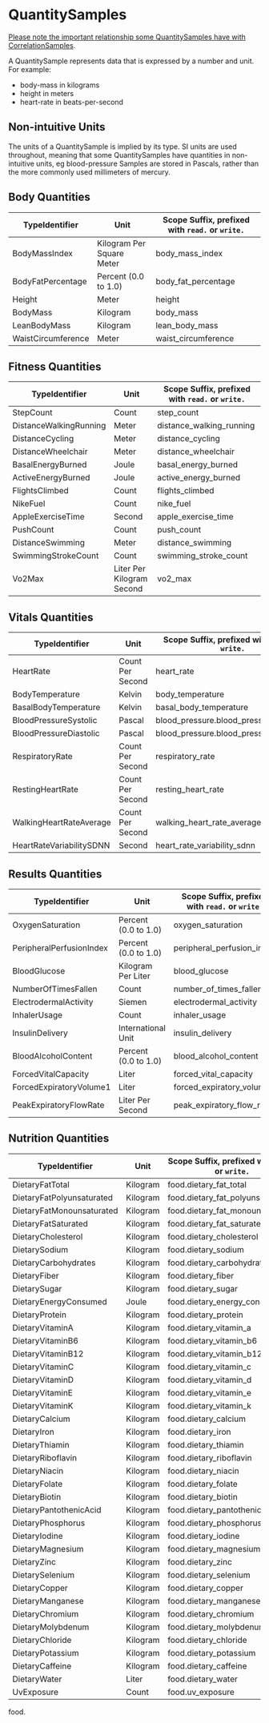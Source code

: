
# QuantitySamples

[Please note the important relationship some QuantitySamples have with CorrelationSamples](correlation_samples.md#important-note).

A QuantitySample represents data that is expressed by a number and unit. For example:

- body-mass in kilograms
- height in meters
- heart-rate in beats-per-second

## Non-intuitive Units

The units of a QuantitySample is implied by its type. SI units are used throughout, meaning that some QuantitySamples have quantities in non-intuitive units, eg blood-pressure Samples are stored in Pascals, rather than the more commonly used millimeters of mercury.

## Body Quantities

| TypeIdentifier              | Unit                        | Scope Suffix, prefixed with `read.` or `write.` |
| -|-|- |
| BodyMassIndex               | Kilogram Per Square Meter   | body_mass_index |
| BodyFatPercentage           | Percent (0.0 to 1.0)        | body_fat_percentage |
| Height                      | Meter                       | height |
| BodyMass                    | Kilogram                    | body_mass |
| LeanBodyMass                | Kilogram                    | lean_body_mass |
| WaistCircumference          | Meter                       | waist_circumference |


## Fitness Quantities
| TypeIdentifier              | Unit                        | Scope Suffix, prefixed with `read.` or `write.` |
| -|-|- |
| StepCount                   | Count                       | step_count |
| DistanceWalkingRunning      | Meter                       | distance_walking_running |
| DistanceCycling             | Meter                       | distance_cycling |
| DistanceWheelchair          | Meter                       | distance_wheelchair |
| BasalEnergyBurned           | Joule                       | basal_energy_burned |
| ActiveEnergyBurned          | Joule                       | active_energy_burned |
| FlightsClimbed              | Count                       | flights_climbed |
| NikeFuel                    | Count                       | nike_fuel |
| AppleExerciseTime           | Second                      | apple_exercise_time |
| PushCount                   | Count                       | push_count |
| DistanceSwimming            | Meter                       | distance_swimming |
| SwimmingStrokeCount         | Count                       | swimming_stroke_count |
| Vo2Max                      | Liter Per Kilogram Second   | vo2_max |


## Vitals Quantities

| TypeIdentifier              | Unit                        | Scope Suffix, prefixed with `read.` or `write.` |
|-|-|-|
| HeartRate                   | Count Per Second            | heart_rate |
| BodyTemperature             | Kelvin                      | body_temperature |
| BasalBodyTemperature        | Kelvin                      | basal_body_temperature |
| BloodPressureSystolic       | Pascal                      | blood_pressure.blood_pressure_systolic |
| BloodPressureDiastolic      | Pascal                      | blood_pressure.blood_pressure_diastolic |
| RespiratoryRate             | Count Per Second            | respiratory_rate |
| RestingHeartRate            | Count Per Second            | resting_heart_rate |
| WalkingHeartRateAverage     | Count Per Second            | walking_heart_rate_average |
| HeartRateVariabilitySDNN    | Second                      | heart_rate_variability_sdnn |


## Results Quantities

| TypeIdentifier              | Unit                        | Scope Suffix, prefixed with `read.` or `write.` |
|-|-|-|
| OxygenSaturation            | Percent (0.0 to 1.0)        | oxygen_saturation |
| PeripheralPerfusionIndex    | Percent (0.0 to 1.0)        | peripheral_perfusion_index |
| BloodGlucose                | Kilogram Per Liter          | blood_glucose |
| NumberOfTimesFallen         | Count                       | number_of_times_fallen |
| ElectrodermalActivity       | Siemen                      | electrodermal_activity |
| InhalerUsage                | Count                       | inhaler_usage |
| InsulinDelivery             | International Unit          | insulin_delivery |
| BloodAlcoholContent         | Percent (0.0 to 1.0)        | blood_alcohol_content |
| ForcedVitalCapacity         | Liter                       | forced_vital_capacity |
| ForcedExpiratoryVolume1     | Liter                       | forced_expiratory_volume1 |
| PeakExpiratoryFlowRate      | Liter Per Second            | peak_expiratory_flow_rate |


## Nutrition Quantities

| TypeIdentifier              | Unit                        | Scope Suffix, prefixed with `read.` or `write.` |
|-|-|-|
| DietaryFatTotal             | Kilogram                    | food.dietary_fat_total |
| DietaryFatPolyunsaturated   | Kilogram                    | food.dietary_fat_polyunsaturated |
| DietaryFatMonounsaturated   | Kilogram                    | food.dietary_fat_monounsaturated |
| DietaryFatSaturated         | Kilogram                    | food.dietary_fat_saturated |
| DietaryCholesterol          | Kilogram                    | food.dietary_cholesterol |
| DietarySodium               | Kilogram                    | food.dietary_sodium |
| DietaryCarbohydrates        | Kilogram                    | food.dietary_carbohydrates |
| DietaryFiber                | Kilogram                    | food.dietary_fiber |
| DietarySugar                | Kilogram                    | food.dietary_sugar |
| DietaryEnergyConsumed       | Joule                       | food.dietary_energy_consumed |
| DietaryProtein              | Kilogram                    | food.dietary_protein |
| DietaryVitaminA             | Kilogram                    | food.dietary_vitamin_a |
| DietaryVitaminB6            | Kilogram                    | food.dietary_vitamin_b6 |
| DietaryVitaminB12           | Kilogram                    | food.dietary_vitamin_b12 |
| DietaryVitaminC             | Kilogram                    | food.dietary_vitamin_c |
| DietaryVitaminD             | Kilogram                    | food.dietary_vitamin_d |
| DietaryVitaminE             | Kilogram                    | food.dietary_vitamin_e |
| DietaryVitaminK             | Kilogram                    | food.dietary_vitamin_k |
| DietaryCalcium              | Kilogram                    | food.dietary_calcium |
| DietaryIron                 | Kilogram                    | food.dietary_iron |
| DietaryThiamin              | Kilogram                    | food.dietary_thiamin |
| DietaryRiboflavin           | Kilogram                    | food.dietary_riboflavin |
| DietaryNiacin               | Kilogram                    | food.dietary_niacin |
| DietaryFolate               | Kilogram                    | food.dietary_folate |
| DietaryBiotin               | Kilogram                    | food.dietary_biotin |
| DietaryPantothenicAcid      | Kilogram                    | food.dietary_pantothenic_acid |
| DietaryPhosphorus           | Kilogram                    | food.dietary_phosphorus |
| DietaryIodine               | Kilogram                    | food.dietary_iodine |
| DietaryMagnesium            | Kilogram                    | food.dietary_magnesium |
| DietaryZinc                 | Kilogram                    | food.dietary_zinc |
| DietarySelenium             | Kilogram                    | food.dietary_selenium |
| DietaryCopper               | Kilogram                    | food.dietary_copper |
| DietaryManganese            | Kilogram                    | food.dietary_manganese |
| DietaryChromium             | Kilogram                    | food.dietary_chromium |
| DietaryMolybdenum           | Kilogram                    | food.dietary_molybdenum |
| DietaryChloride             | Kilogram                    | food.dietary_chloride |
| DietaryPotassium            | Kilogram                    | food.dietary_potassium |
| DietaryCaffeine             | Kilogram                    | food.dietary_caffeine |
| DietaryWater                | Liter                       | food.dietary_water |
| UvExposure                  | Count                       | food.uv_exposure |
food.
